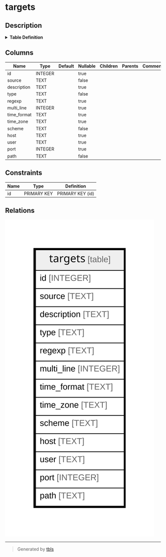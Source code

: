 # targets

## Description

<details>
<summary><strong>Table Definition</strong></summary>

```sql
CREATE TABLE targets (
  id INTEGER PRIMARY KEY AUTOINCREMENT,
  source TEXT NOT NULL,
  description TEXT,
  type TEXT NOT NULL,
  regexp TEXT,
  multi_line INTEGER,
  time_format TEXT,
  time_zone TEXT,
  scheme TEXT NOT NULL,
  host TEXT,
  user TEXT,
  port INTEGER,
  path TEXT NOT NULL
)
```

</details>

## Columns

| Name        | Type    | Default | Nullable | Children | Parents | Comment |
| ----------- | ------- | ------- | -------- | -------- | ------- | ------- |
| id          | INTEGER |         | true     |          |         |         |
| source      | TEXT    |         | false    |          |         |         |
| description | TEXT    |         | true     |          |         |         |
| type        | TEXT    |         | false    |          |         |         |
| regexp      | TEXT    |         | true     |          |         |         |
| multi_line  | INTEGER |         | true     |          |         |         |
| time_format | TEXT    |         | true     |          |         |         |
| time_zone   | TEXT    |         | true     |          |         |         |
| scheme      | TEXT    |         | false    |          |         |         |
| host        | TEXT    |         | true     |          |         |         |
| user        | TEXT    |         | true     |          |         |         |
| port        | INTEGER |         | true     |          |         |         |
| path        | TEXT    |         | false    |          |         |         |

## Constraints

| Name | Type        | Definition       |
| ---- | ----------- | ---------------- |
| id   | PRIMARY KEY | PRIMARY KEY (id) |

## Relations

![er](targets.svg)

---

> Generated by [tbls](https://github.com/k1LoW/tbls)
